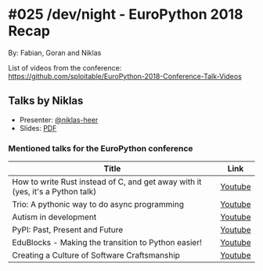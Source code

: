 # #025 /dev/night - EuroPython 2018 Recap

By: Fabian, Goran and Niklas


List of videos from the conference: https://github.com/sploitable/EuroPython-2018-Conference-Talk-Videos

## Talks by Niklas

* Presenter: [@niklas-heer](https://github.com/niklas-heer)
* Slides: [PDF](https://raw.githubusercontent.com/dev-night/talks/master/slides/2018/025_europython2018/EuroPython2018_Niklas-Heer.pdf)

### Mentioned talks for the EuroPython conference

|                                     Title                                      |                        Link                        |
| ------------------------------------------------------------------------------ | -------------------------------------------------- |
| How to write Rust instead of C, and get away with it (yes, it's a Python talk) | [Youtube](https://youtu.be/qRqDgJLM568?t=12m27s)   |
| Trio: A pythonic way to do async programming                                   | [Youtube](https://youtu.be/qRqDgJLM568?t=3h22m34s) |
| Autism in development                                                          | [Youtube](https://youtu.be/w-XECcIWnlQ?t=4h10m42s) |
| PyPI: Past, Present and Future                                                 | [Youtube](https://youtu.be/Rps9lHflkCg?t=31m35s)   |
| EduBlocks - Making the transition to Python easier!                            | [Youtube](https://youtu.be/7uSjCp1wOrw?t=1h41m35s) |
| Creating a Culture of Software Craftsmanship                                   | [Youtube](https://youtu.be/4Wr31kp6Hgg?t=5h36m36s) |
